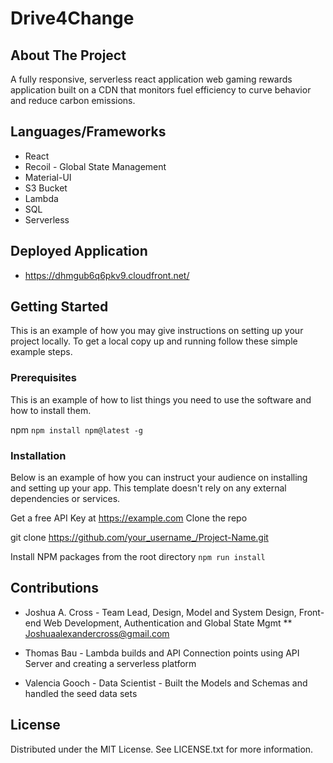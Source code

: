 # Drive4Change

## About The Project
A fully responsive, serverless react application web gaming rewards application built on a CDN that monitors fuel efficiency to curve behavior and reduce carbon emissions. 

## Languages/Frameworks
* React
* Recoil - Global State Management
* Material-UI
* S3 Bucket
* Lambda 
* SQL
* Serverless

## Deployed Application
* https://dhmgub6q6pkv9.cloudfront.net/ 

## Getting Started

This is an example of how you may give instructions on setting up your project locally. To get a local copy up and running follow these simple example steps.

### Prerequisites
This is an example of how to list things you need to use the software and how to install them.

npm
`npm install npm@latest -g`

### Installation
Below is an example of how you can instruct your audience on installing and setting up your app. This template doesn't rely on any external dependencies or services.

Get a free API Key at https://example.com
Clone the repo

git clone https://github.com/your_username_/Project-Name.git

Install NPM packages from the root directory
`npm run install`

## Contributions
* Joshua A. Cross - Team Lead, Design, Model and System Design, Front-end Web Development, Authentication and Global State Mgmt
** Joshuaalexandercross@gmail.com

* Thomas Bau - Lambda builds and API Connection points using API Server and creating a serverless platform

* Valencia Gooch - Data Scientist - Built the Models and Schemas and handled the seed data sets

## License
Distributed under the MIT License. See LICENSE.txt for more information.

